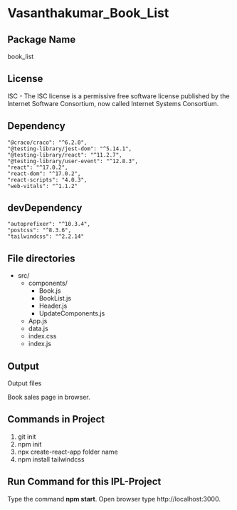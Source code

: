 # **Vasanthakumar_Book_List**

## **Package Name**

book_list

## **License**

ISC - The ISC license is a permissive free software license published by the Internet Software Consortium, now called Internet Systems Consortium.

## **Dependency**

    "@craco/craco": "^6.2.0",
    "@testing-library/jest-dom": "^5.14.1",
    "@testing-library/react": "^11.2.7",
    "@testing-library/user-event": "^12.8.3",
    "react": "^17.0.2",
    "react-dom": "^17.0.2",
    "react-scripts": "4.0.3",
    "web-vitals": "^1.1.2"

## **devDependency**

    "autoprefixer": "^10.3.4",
    "postcss": "^8.3.6",
    "tailwindcss": "^2.2.14"

## **File directories**

- src/
  - components/
    - Book.js
    - BookList.js
    - Header.js
    - UpdateComponents.js
  - App.js
  - data.js
  - index.css
  - index.js

## **Output**

Output files

Book sales page in browser.

## **Commands in Project**

1. git init
2. npm init
3. npx create-react-app folder name
4. npm install tailwindcss

## **Run Command for this IPL-Project**

Type the command **npm start**.
Open browser type http://localhost:3000.
